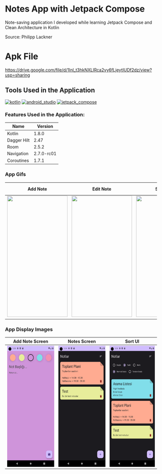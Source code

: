 # Notes App with Jetpack Compose
Note-saving application I developed while learning Jetpack Compose and Clean Architecture in Kotlin

Source: Philipp Lackner

# Apk File
https://drive.google.com/file/d/1Inl_t3hkNXLIRca2vy6fLjeytIUDf2dz/view?usp=sharing

## Tools Used in the Application

<a href="https://kotlinlang.org/" rel="nofollow"><img alt="kotlin" src="https://upload.wikimedia.org/wikipedia/commons/7/74/Kotlin_Icon.png" width="40" style="max-width: 100%;"></a>
<a href="https://developer.android.com/studio" rel="nofollow"><img alt="android_studio" src="https://github.com/yyigityesiladaa/yyigityesiladaa/blob/main/database_and_tool_icons/android_studio.svg" width="40" style="max-width: 100%;"></a>
<a href="https://developer.android.com/jetpack/compose" rel="nofollow"><img alt="jetpack_compose" src="https://tabris.com/wp-content/uploads/2021/06/jetpack-compose-icon_RGB.png" width="50" style="max-width: 40%;"></a>

### Features Used in the Application:
                    
Name  | Version
------------- | -------------
Kotlin | 1.8.0
Dagger Hilt | 2.47
Room | 2.5.2
Navigation  | 2.7.0-rc01
Coroutines  | 1.7.1
</p>


### App Gifs

Add Note  | Edit Note | Sort Notes | Delete&Undo Note
------------- | ------------- | ------------- | -------------
<a><img src="https://github.com/yigityesiladaa/android_clean_architecture_notes_app/blob/master/app_gifs/add_note.gif" data-canonical-src="https://gyazo.com/eb5c5741b6a9a16c692170a41a49c858.png" width="200" height="400" /></a> | <a><img src="https://github.com/yigityesiladaa/android_clean_architecture_notes_app/blob/master/app_gifs/edit_note.gif" data-canonical-src="https://gyazo.com/eb5c5741b6a9a16c692170a41a49c858.png" width="200" height="400" /></a> | <a><img src="https://github.com/yigityesiladaa/android_clean_architecture_notes_app/blob/master/app_gifs/sort_notes.gif" data-canonical-src="https://gyazo.com/eb5c5741b6a9a16c692170a41a49c858.png" width="200" height="400" /></a> | <a><img src="https://github.com/yigityesiladaa/android_clean_architecture_notes_app/blob/master/app_gifs/delete_undo_note.gif" data-canonical-src="https://gyazo.com/eb5c5741b6a9a16c692170a41a49c858.png" width="200" height="400" /></a> | 

### App Display Images

Add Note Screen  | Notes Screen | Sort UI
------------- | ------------- | -------------
<a><img src="https://github.com/yigityesiladaa/android_clean_architecture_notes_app/blob/master/app_images/add_note.png" data-canonical-src="https://gyazo.com/eb5c5741b6a9a16c692170a41a49c858.png" width="200" height="400" /></a> | <a><img src="https://github.com/yigityesiladaa/android_clean_architecture_notes_app/blob/master/app_images/notes_screen.png" data-canonical-src="https://gyazo.com/eb5c5741b6a9a16c692170a41a49c858.png" width="200" height="400" /></a> | <a><img src="https://github.com/yigityesiladaa/android_clean_architecture_notes_app/blob/master/app_images/sort_ui.png" data-canonical-src="https://gyazo.com/eb5c5741b6a9a16c692170a41a49c858.png" width="200" height="400" /></a> | 

